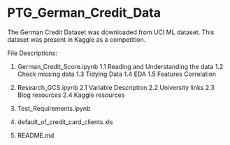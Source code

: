 # PTG_German_Credit_Data

The German Credit Dataset was downloaded from UCI ML dataset. This dataset was present in Kaggle as a competition.

File Descriptions:

1. German_Credit_Score.ipynb
  1.1 Reading and Understanding the data
  1.2 Check missing data
  1.3 Tidying Data
  1.4 EDA
  1.5 Features Correlation
  
2. Research_GCS.ipynb
  2.1 Variable Description
  2.2 University links
  2.3 Blog resources
  2.4 Kaggle resources
  
3. Test_Requirements.ipynb

4. default_of_credit_card_clients.xls

5. README.md
